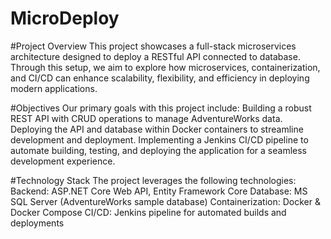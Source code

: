 # MicroDeploy
#Project Overview
This project showcases a full-stack microservices architecture designed to deploy a RESTful API connected to database. Through this setup, we aim to explore how microservices, containerization, and CI/CD can enhance scalability, flexibility, and efficiency in deploying modern applications.

#Objectives
Our primary goals with this project include:
Building a robust REST API with CRUD operations to manage AdventureWorks data.
Deploying the API and database within Docker containers to streamline development and deployment.
Implementing a Jenkins CI/CD pipeline to automate building, testing, and deploying the application for a seamless development experience.

#Technology Stack
The project leverages the following technologies:
Backend: ASP.NET Core Web API, Entity Framework Core
Database: MS SQL Server (AdventureWorks sample database)
Containerization: Docker & Docker Compose
CI/CD: Jenkins pipeline for automated builds and deployments
